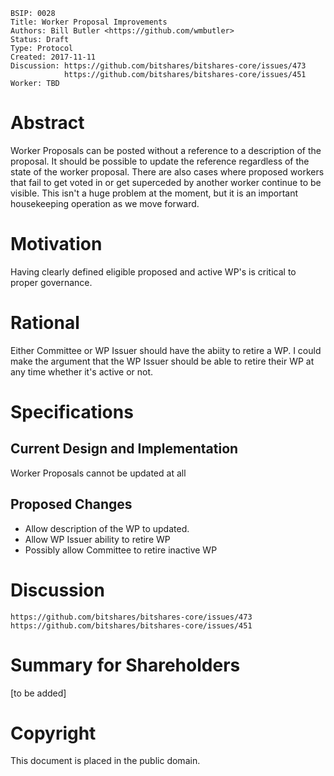     BSIP: 0028
    Title: Worker Proposal Improvements
    Authors: Bill Butler <https://github.com/wmbutler>
    Status: Draft
    Type: Protocol
    Created: 2017-11-11
    Discussion: https://github.com/bitshares/bitshares-core/issues/473
                https://github.com/bitshares/bitshares-core/issues/451
    Worker: TBD

# Abstract

Worker Proposals can be posted without a reference to a description of the proposal. It should be possible to update the reference regardless of the state of the worker proposal. There are also cases where proposed workers that fail to get voted in or get superceded by another worker continue to be visible. This isn't a huge problem at the moment, but it is an important housekeeping operation as we move forward.

# Motivation

Having clearly defined eligible proposed and active WP's is critical to proper governance.

# Rational

Either Committee or WP Issuer should have the abiity to retire a WP. I could make the argument that the WP Issuer should be able to retire their WP at any time whether it's active or not.

# Specifications

## Current Design and Implementation

Worker Proposals cannot be updated at all

## Proposed Changes

* Allow description of the WP to updated.
* Allow WP Issuer ability to retire WP
* Possibly allow Committee to retire inactive WP

# Discussion
```
https://github.com/bitshares/bitshares-core/issues/473
https://github.com/bitshares/bitshares-core/issues/451
```
# Summary for Shareholders

[to be added]

# Copyright

This document is placed in the public domain.
